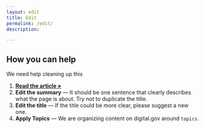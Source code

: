 ```yaml
---
layout: edit
title: Edit
permalink: /edit/
description:

---
```



## How you can help
We need help cleaning up this

1. **[Read the article »](#)**
2. **Edit the summary** — It should be one sentence that clearly describes what the page is about. Try not to duplicate the title.
2. **Edit the title** — If the title could be more clear, please suggest a new one.
2. **Apply Topics** — We are organizing content on digital.gov around `topics`.
